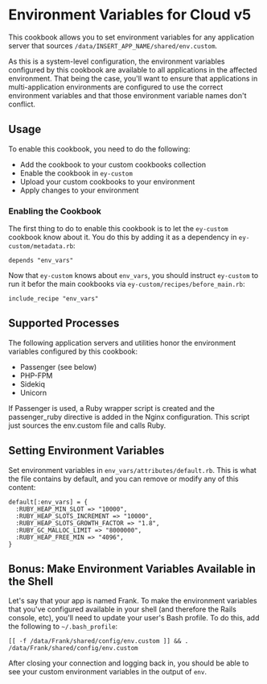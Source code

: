 # Environment Variables for Cloud v5 #

This cookbook allows you to set environment variables for any application server that sources `/data/INSERT_APP_NAME/shared/env.custom`.

As this is a system-level configuration, the environment variables configured by this cookbook are available to all applications in the affected environment. That being the case, you'll want to ensure that applications in multi-application environments are configured to use the correct environment variables and that those environment variable names don't conflict.

## Usage ##

To enable this cookbook, you need to do the following:

* Add the cookbook to your custom cookbooks collection
* Enable the cookbook in `ey-custom`
* Upload your custom cookbooks to your environment
* Apply changes to your environment

### Enabling the Cookbook ###

The first thing to do to enable this cookbook is to let the `ey-custom` cookbook know about it. You do this by adding it as a dependency in `ey-custom/metadata.rb`:

```
depends "env_vars"
```

Now that `ey-custom` knows about `env_vars`, you should instruct `ey-custom` to run it befor the main cookbooks via `ey-custom/recipes/before_main.rb`:

```
include_recipe "env_vars"
```

## Supported Processes ##

The following application servers and utilities honor the environment variables configured by this cookbook:

* Passenger (see below)
* PHP-FPM
* Sidekiq
* Unicorn

If Passenger is used, a Ruby wrapper script is created and the passenger_ruby directive is added in the Nginx configuration.  This script just sources the env.custom file and calls Ruby.

## Setting Environment Variables ##

Set environment variables in `env_vars/attributes/default.rb`. This is what the file contains by default, and you can remove or modify any of this content:

```
default[:env_vars] = {
  :RUBY_HEAP_MIN_SLOT => "10000",
  :RUBY_HEAP_SLOTS_INCREMENT => "10000",
  :RUBY_HEAP_SLOTS_GROWTH_FACTOR => "1.8",
  :RUBY_GC_MALLOC_LIMIT => "8000000",
  :RUBY_HEAP_FREE_MIN => "4096",
}
```

## Bonus: Make Environment Variables Available in the Shell ##

Let's say that your app is named Frank. To make the environment variables that you've configured available in your shell (and therefore the Rails console, etc), you'll need to update your user's Bash profile. To do this, add the following to `~/.bash_profile`:

```
[[ -f /data/Frank/shared/config/env.custom ]] && . /data/Frank/shared/config/env.custom
```

After closing your connection and logging back in, you should be able to see your custom environment variables in the output of `env`.

